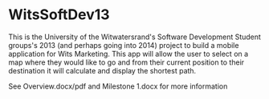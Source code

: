 WitsSoftDev13
=============

This is the University of the Witwatersrand's Software Development Student groups's 2013 (and perhaps going into 2014) project to build a mobile application for Wits Marketing. This app will allow the user to select on a map where they would like to go and from their current position to their destination it will calculate and display the shortest path.

See Overview.docx/pdf and Milestone 1.docx for more information
